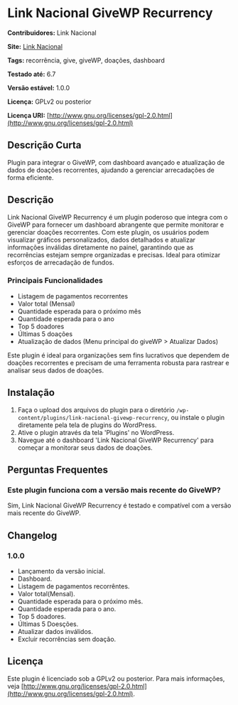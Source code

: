 # Link Nacional GiveWP Recurrency

**Contribuidores:** Link Nacional

**Site:** [Link Nacional](https://www.linknacional.com.br/)

**Tags:** recorrência, give, giveWP, doações, dashboard

**Testado até:** 6.7

**Versão estável:** 1.0.0

**Licença:** GPLv2 ou posterior

**Licença URI:** [http://www.gnu.org/licenses/gpl-2.0.html](http://www.gnu.org/licenses/gpl-2.0.html)

## Descrição Curta

Plugin para integrar o GiveWP, com dashboard avançado e atualização de dados de doações recorrentes, ajudando a gerenciar arrecadações de forma eficiente.

## Descrição

Link Nacional GiveWP Recurrency é um plugin poderoso que integra com o GiveWP para fornecer um dashboard abrangente que permite monitorar e gerenciar doações recorrentes. Com este plugin, os usuários podem visualizar gráficos personalizados, dados detalhados e atualizar informações inválidas diretamente no painel, garantindo que as recorrências estejam sempre organizadas e precisas. Ideal para otimizar esforços de arrecadação de fundos.

### Principais Funcionalidades

* Listagem de pagamentos recorrentes
* Valor total (Mensal)
* Quantidade esperada para o próximo mês
* Quantidade esperada para o ano
* Top 5 doadores
* Últimas 5 doações
* Atualização de dados (Menu principal do giveWP > Atualizar Dados)

Este plugin é ideal para organizações sem fins lucrativos que dependem de doações recorrentes e precisam de uma ferramenta robusta para rastrear e analisar seus dados de doações.

## Instalação

1. Faça o upload dos arquivos do plugin para o diretório `/wp-content/plugins/link-nacional-givewp-recurrency`, ou instale o plugin diretamente pela tela de plugins do WordPress.
2. Ative o plugin através da tela 'Plugins' no WordPress.
3. Navegue até o dashboard 'Link Nacional GiveWP Recurrency' para começar a monitorar seus dados de doações.

## Perguntas Frequentes

### Este plugin funciona com a versão mais recente do GiveWP?

Sim, Link Nacional GiveWP Recurrency é testado e compatível com a versão mais recente do GiveWP.

## Changelog

### 1.0.0

* Lançamento da versão inicial.
* Dashboard.
* Listagem de pagamentos recorrêntes.
* Valor total(Mensal).
* Quantidade esperada para o próximo mês.
* Quantidade esperada para o ano.
* Top 5 doadores.
* Últimas 5 Doesções.
* Atualizar dados inválidos.
* Excluir recorrências sem doação.

## Licença

Este plugin é licenciado sob a GPLv2 ou posterior. Para mais informações, veja [http://www.gnu.org/licenses/gpl-2.0.html](http://www.gnu.org/licenses/gpl-2.0.html).
